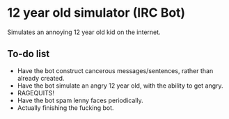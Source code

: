 # 12 year old simulator (IRC Bot)
Simulates an annoying 12 year old kid on the internet.


## To-do list

* Have the bot construct cancerous messages/sentences, rather than already created.
* Have the bot simulate an angry 12 year old, with the ability to get angry.
* RAGEQUITS!
* Have the bot spam lenny faces periodically.
* Actually finishing the fucking bot.
